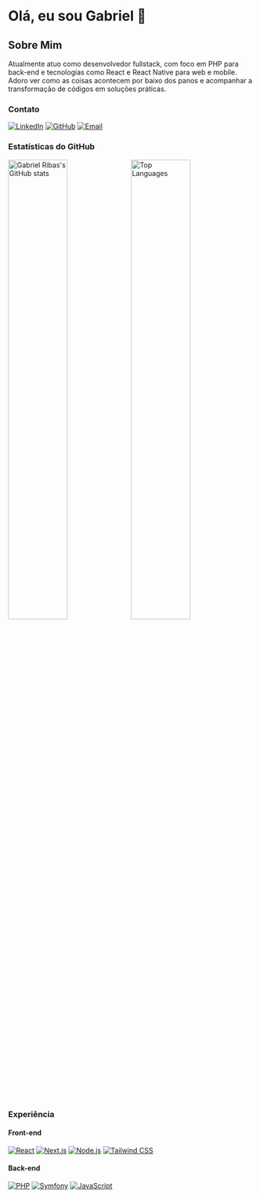 # Olá, eu sou Gabriel 👋

## Sobre Mim

Atualmente atuo como desenvolvedor fullstack, com foco em PHP para back-end e tecnologias como React e React Native para web e mobile. Adoro ver como as coisas acontecem por baixo dos panos e acompanhar a transformação de códigos em soluções práticas.

### Contato

[![LinkedIn](https://img.shields.io/badge/-LinkedIn-0A66C2?style=flat-square&logo=linkedin&logoColor=white)](https://www.linkedin.com/in/gabriel-ribas-3784bb23b/)
[![GitHub](https://img.shields.io/badge/-GitHub-181717?style=flat-square&logo=github&logoColor=white)](https://github.com/gabrielribasdev)
[![Email](https://img.shields.io/badge/-Email-D14836?style=flat-square&logo=gmail&logoColor=white)](mailto:gabrielribaspdev@gmail.com)

### Estatísticas do GitHub

<div>
  <img src="https://github-readme-stats.vercel.app/api?username=gabrielribasdev&show_icons=true&count_private=true&hide_title=true&hide=prs&theme=dark" alt="Gabriel Ribas's GitHub stats" width="49%" />
  <img src="https://github-readme-stats.vercel.app/api/top-langs/?username=gabrielribasdev&layout=compact&theme=dark" alt="Top Languages" width="49%" />
</div>

### Experiência

#### Front-end

[![React](https://img.shields.io/badge/-React-61DAFB?style=flat-square&logo=react&logoColor=white)](https://reactjs.org/)
[![Next.js](https://img.shields.io/badge/-Next.js-000000?style=flat-square&logo=next.js&logoColor=white)](https://nextjs.org/)
[![Node.js](https://img.shields.io/badge/-Node.js-339933?style=flat-square&logo=node.js&logoColor=white)](https://nodejs.org/)
[![Tailwind CSS](https://img.shields.io/badge/-Tailwind%20CSS-06B6D4?style=flat-square&logo=tailwind-css&logoColor=white)](https://tailwindcss.com/)

#### Back-end

[![PHP](https://img.shields.io/badge/-PHP-777BB4?style=flat-square&logo=php&logoColor=white)](https://www.php.net/)
[![Symfony](https://img.shields.io/badge/-Symfony-8c8c8c?style=flat-square&logo=symfony&logoColor=white)](https://symfony.com/)
[![JavaScript](https://img.shields.io/badge/-JavaScript-F7DF1E?style=flat-square&logo=javascript&logoColor=white)](https://developer.mozilla.org/en-US/docs/Web/JavaScript)
